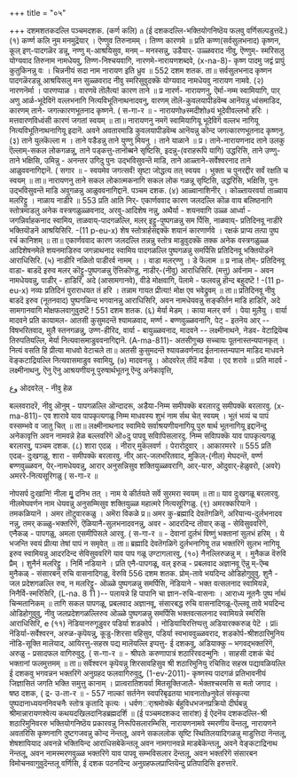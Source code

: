 +++
title = "०५"

+++
दशमशतकदल्लि पञ्चमदशक. (कर्ण कलि) 
ล 
(ई दशकदल्लि-भक्तियोगनिष्ठॆय फलवु वर्णिसल्पडुत्तदॆ.) 
(१) कर्ण्ण कलि नुम मनमुद्रॆयार् । 
ऎण्णुव तिरुनामम् । तिण्ण कारणमे ॥ 
प्रति कण्ण(सर्वसुलभनाद) कृष्णन, कूल् इण्-पादगळॆर डन्नू, नण्णु म्-आश्रयिसुव, मनम् – मनस्सन्नु, उडैयार्- उळ्ळवराद नीवु, ऎण्णुम्- स्मरिसलु योग्यवाद तिरुनाम नामधेयवु, तिण्ण-निश्चयवागि, नारणमे-नारायणशब्दवे, 
(x-na-8)- 
कृष्ण पादमु जद्वं प्रापुं कुतुकिनन्नु वः । चिन्ननीयं सदा नाम नारायण इति ध्रुव ॥ 
552 
दशम शतक. 
ता॥ सर्वसुलभनाद कृष्णन पादगळॆरडन्नू आश्रयिसलु मन सुळ्ळवराद नीवु स्मरिसुवुदक्कॆ योग्यवाद नामधेयवु नारायण नामवे. 
(२) नारणनॆर्मा । पारणप्पाळ । वारणवॆ तॊलैत्य! कारण 
ताने ॥ 
प्र नारर्ण- नारायणनु, ऎर्मा-नम्म स्वामियागि, पार् अणु आर्ळ-भूदेविगॆ वल्लभनागि नित्यविभूतिनाथनादवनु, वारणम् तॊलॆ-कुवलयापीडवॆम्ब आनॆयन्नु ध्वंसमाडिद, कारणम् ताने- जगत्कारणभूतनाद कृष्णने. 
( स-गा-र ॥ - 
नारायणो७स्मदीशो७यं भूदेवीवल्लभो हरिः । मत्तवारणविध्वंसी कारणं जगतां स्वयम् ॥ 
ता॥ नारायणनु नमगॆ स्वामियागियू भूदेविगॆ वल्लभ नागियू नित्यविभूतिनाथनागियू इदानॆ. अवने अवतारमाडि कुवलयापीडवॆम्ब आनॆयन्नु कॊन्द जगत्कारणभूतनाद कृष्णनु. 
(३) ताने युलकॆल्ला म । ताने पडैडन्नु 
ताने युण्णु मियनु । ताने याळाने ॥ 
प्र। ताने-नारायणनाद ताने उलकु ऎल्लाम्-सकल लोकगळन्नू, ताने पड्कत्तु-तानॊब्बने सृष्टिसि, इदन्नु-(वराहरूपि यागि) उद्धरिसि, ताने उण्णु-ताने भक्षिसि, उमिन्नु - अनन्तर उगिदु पुनः उद्भविसुवन्तॆ माडि, ताने आळ्ताने-सर्वेश्वरनाद ताने आळुववनागिद्दानॆ. 
( सगार ॥ - 
स्वयमेव जगत्सर्वं! सृष्टा जोद्धत्य तत् स्वयव । भुक्ता च पुनरद्दीर सर्वं रक्षति च स्वयम् ॥ 
ता॥ नारायणनु ताने सकल लोकात्मकनागि सकल लोक गळन्नू सृष्टिसि, उद्धरिसि, भक्षिसि, पुनः उद्भविसुवन्तॆ माडि अवुगळन्नु 
आळुववनागिद्दानॆ. 
पञ्चम दशक. 
(४) आळ्वानाशिनीर् । कोळ्तायरवर्या 
ताळ्वाय मलरिट्टु । नाळाय नाडीरे ॥ 
553 
प्रति आति निर्- एकार्णववाद कारण जलदल्लि कॊळ वाय बलिष्ठनागि स्तोत्रमाडलु अनेक वस्त्रगळुळ्ळवनाद, अरवु-आदिशेष नन्नु, अथैर्या - शयनवागि उळ्ळ आर्ध्वा - जगन्निर्वाहकनाद स्वामिय, ताळवाय्-पादगळल्लि, मलर् इट्टु-पुष्पगळन्नु सम र्पिसि, नाळवाय्- प्रतिदिनवू नाडीरे भक्तियॊडनॆ आश्रयिसिरि. 
-(11 p-eu-x) 
शेष स्तोत्रार्हसद्दक्कॆ शयानं कारणार्णवे । रक्षकं प्राप्य तत्पा पुष्प रर्च कानिशम् ॥ 
ता॥ एकार्णववाद कारण जलदल्लि तन्नन्नु स्तोत्र माडुवुदक्कॆ तक्क अनेक वस्त्रगळुळ्ळ आदिशेषनमेलॆ शयनमाडिरुव जगन्नाथनाद स्वामिय पादगळल्लि पुष्पगळन्नु समर्पिसि प्रतिदिनवू भक्तियॊडनॆ आराधिसिरि. 
(५) नाडीरि नळितो 
पाडीरर्व नामम् । 
। वाडा मलर्‌ण्णु । 
डे फॆलाम ॥ 
प्र नाळ् 
तोम्- प्रतिदिनवू वाडा- बाडदॆ इरुव मलर् कॊट्टु-पुष्पगळन्नु ऎत्तिकॊण्डु, नाडीर्-(नीवु) आराधिसिरि. (मत्तु) अर्वनाम - अवन नामधेयवन्नु, पाडीर् - हाडिरि, अदे (आसामगानवे), वीडे मोक्षवागि, पॆलामे - फलवन्नु हॊन्द बहुदष्टॆ ! 
-(11 p-eu-x) 
नव्यः प्रतिदिनं पुराराधयत तं हरि । 
तन्नाम गायत प्रीत्या! मोक्ष एव भवेद्रुवम् ॥ 
ता॥ प्रतिदिनवू नीवु बाडदॆ इरुव (नूतनवाद) पुष्पगळिन्द भगवानन्नु आराधिसिरि, अवन नामधेयवन्नु सङ्कीर्तन माडि हाडिरि, अदे सामगानवागि मोक्षफलवागुवुदष्टॆ ! 
551 
दशम शतक. 
(६) मेर्या मेडम् । काया मलर् वर्ण । पेया‌ मुलैयु । वार्या मादवने 
प्रति कायामल‌- आतसी कुसुमदन्तॆ श्यामळवाद, मर्ण्ण - बण्णवुळ्ळवनागि, पेट् - इतनॆय आर् -- विषभरितवाद, मुलै स्तनगळन्नु, उण्ण-हीरिद, वार्या - बायुळ्ळवनाद, मादवने -- लक्ष्मीनाथने, नेडव- वेटाद्रियॆम्ब तिरुपतियल्लि, मेर्या नित्यवासमाडुववनागिद्दानॆ. 
(A-ma-811)- 
अतसीगुच्छ सच्चायः पूतनास्तन्यपानकृत् । 
नित्यं वसति हि प्रीत्या माधवो वेटाचले 
ता॥ अतसी कुसुमदन्तॆ श्यावळवर्णनाद ईतनास्तन्यपान माडिद माधवने वॆङ्कटाद्रियल्लि नित्यवासमाडुव स्वामियु, 
(७) मादवनन्नु । ओदवरेल् 
तीदॆ मडैया । एद शरावे ॥ 
प्रति मादर्व - लक्ष्मीनाथनु, ऎनु ऎनु आश्रयणीयनू 
पुरुषार्थभूतनू ऎन्दु अनेकावृत्ति, 

وع 
ओदवरेल् - नीवु हेळ 

बल्लवरादरॆ, नीवु ऒनुम् - पापगळल्लि ऒन्दादरू, अडैया-निम्म 
समीपक्कॆ बरलारदु 
समीपक्कॆ बरलारवु. 
(x-ma-811)- 
एव शारावे याव पापकृत्यगळू निम्म 
माधवस्य शुभं नाम र्सथ चेत् स्वयम् । भूतं भव्यं च पापं वस्सम्भवे व जातु चित् ॥ 
ता॥ लक्ष्मीनाथनाद स्वामिये सर्वाश्रयणीयनागियू पुरु षार्थ भूतनागियू इद्दानॆन्दु अनेकावृत्ति अवन नामवन्ने हेळ बल्लवरिगॆ ऒ०दु पापवू सविापिसलारदु. निम्म सविापक्कॆ याव पापकृत्यगळू बरलारवु, 
पञ्चम दशक. 
(८) शारा एदळ् । नीरार् मुकॆलवर्ण । 
पेरारोदुवार् । आकारमररे ॥ 
555 
प्रति एदळ्- दुःखगळु, शारा - समीपक्कॆ बरलारवु. नीर् आर्-जलभरितवाद, मुकिल्-(नील) मेघदन्तॆ, वर्ण्ण बण्णवुळ्ळवन, पेर्-नामधेयवन्नु, आरार् अनुसन्निसुव शक्तियुळ्ळवरागि, आर्-यारु, ओदुवार्-हेळुवरो, (अवरे) अमररे-नित्यसूरिगळु 
( स-गा-र ॥ 

नोपसर्प दुःखानि! नीला मृु दनिभ तत् । 
नाम ये कीर्तयते सर्वॆ सुरमरा स्वयम् ॥ ता॥ याव दुःखगळू बरलारवु. नीलमेघवर्णन नाम 
धेयवन्नु अनुसम्मिसुव शक्तियुळ्ळ महात्मरे नित्यसूरिगळु. (९) अमरक्करियानॆ । तम‌कळियानॆ । 
अमर तॊटुवारकळु । अमॆरा विकळे 
प्र॥ अमर‌ कु-ब्रह्मादि देवतॆगळिगॆ, अरियान्य-दुर्लभनादव नन्नु, तमर् कळ्ळु-भक्तरिगॆ, ऎळियानै-सुलभनादवनन्नु, अवर - आदरदिन्द तॊवार् कळु - सेविसुववरिगॆ, एनैकळ् - पापगळु, अमला एसमीपिसले आरवु. 
( स-गा-र ॥ - 
देवानां दुर्लभं विष्णुं भक्तानां सुलभं हरिम् । 
ये भजन्ति स्वयं प्रीत्या तेषां पापं न समृवेत् ॥ 
ता॥ ब्रह्मादि देवतॆगळिगॆ दुर्लभनागियू तन्न भक्तरिगॆ सुलभ नागियू इरुव स्वामियन्नु आदरदिन्द सेविसुववरिगॆ याव पाप गळू उण्टागलारवु, 
(१०) नैनल्लिरुळन्नु म् । मुनैकळ वॆरुवि प्रैम् । शुनैर्न मलरिट्टु । निर्मि नडियाने । 
प्रति एनै-पापगळू, वल् इरुळ् - प्रबलवाद अज्ञानवू ऎन्नु म्-ऎम्ब मुनैकळ् - संसारबन् रुचि वासनादिगळु, वॆरुवि 
556 
दशम शतक. 
प्रोम्-तावे भयदिन्द ओडिहोगुवुवु. शुनै - जल प्रदेशगळल्लि रुव, न मलरिट्टु- ऒळ्ळे पुष्पगळन्नु समर्पिसि, नॆडियाने - भक्त वत्सलनाद स्वामियन्ने, निनैर्वि-स्मरिसिरि, 
(L-na. 8 11 )-- 
पलायन्ने हि पापानि चा ज्ञान-रुचि-वासनाः । आराध्य नूतनैः पुष्प र्नाथं चिन्मतानिकम् ॥ 
तागि सकल पापगळू, प्रबलवाद अज्ञानवू, संसारबद्ध रुचि वासनादिगळू-ऎल्लवू तावे भयदिन्द ओडिहोगुवुवु, नीवु जलप्रदेशगळल्लिरुव ऒळ्ळे पुष्पगळन्नु समर्पिसि भक्तवत्सलनाद स्वामियन्ने स्मरिसि आराधिसिरि, 
e 
(११) नॆडियानरुगूडुवर पडिर्या शडकोर्प । नोडियायिरत्तिप्पत्तु अडियारक्करुळ् पेटॆ । 
प्रli नॆडिर्या-सर्वेश्वरन, अरुळ-कृपॆयन्नु, कूडु-शिरसा वहिसुव, पडिर्या स्वभाववुळ्ळवराद, शडकोर्प-श्रीशठारिमुनिय नॊडि-सूक्ति मालॆयाद, आयिरत्तु-सहस्र पद्य मालॆयल्लि इप्पत्तु- ई दशकवु, अडिया‌क्कु – भगवद्भक्तरिगॆ, अरुळु - प्रसादफल 
वागिरुवुदु. 
( स-गा-र ॥ - 
श्रीपतेः करुणापात्रं शठारिरवदन्मुनिः । 
साहसी दशकं चेदं भक्तानां फलमुत्तमम् ॥ 
ता॥ सर्वॆश्वरन कृपॆयन्नु शिरसावहिसुव श्री शठारिमुनियु रचिसिद सहस्र पद्यावळियल्लि ई दशकवु भगवन्नन भक्तरिगॆ अनुग्रहद फलवागिरुवुदु, 
(1-ev-2011)- 
कृष्णस्य पादगळं प्रतिभावनीयं जिज्ञासितं जगति भक्ति समुत्तु कानाम् । प्रात्वरातिशयर्वा मितसूक्तिजालै- र्भक्तश्चरमसि स मतो जगाद । 
षष्ठ दशक, 
( द्र- उ-ता-र ॥ - 
557 
नाल्कां सर्तनेन स्वपरिबृढतया भावनातो७नुवेलं संस्कृत्या पुष्पदानाध्ययननिवचनैः स्तोत्र कृतादि कृत्यः । धर्वणर्ाश्रमोक्कॆ र्बहुविधभजनप्रक्रियो दीर्घबन्नु श्रीमान्नारायणश्वेत्य कथयदखिलदानिडब्रह्मदर्शि ॥ 
(ई पञ्चमदशकद सारांश) 
ई ऐदनॆय दशकदल्लि-श्री शठारिमुनिवररु भक्तियोगनिष्ठॆय प्रकारवन्नु निरूपिसलारम्भिसि, नारायणनामवे स्मरणीय वॆन्तलू, नारायणने अवतरिसि कृष्णनागि दुष्टगजवन्नु कॊन्द नॆन्तलू, अवने सकललोक सृष्टि स्थितिलयादिगळन्नु माडुत्तिदा नॆन्तलू, शेषशायियाद अवनन्ने भक्तियिन्द आराधिसबेकॆन्तलू अवन नामगानवन्ने माडबेकॆन्तलू, अवने वेङ्कटाद्रिनाथ नॆन्तलू, अवन नामस्मरणवुळ्ळ भक्तरिगॆ याव पापवू सम्भविसलार दॆन्तलू, अवन भक्तरिगॆ संसारबन विमोचनवागुवुदॆन्तलू वर्णिसि, ई दशक पठनदिन्द अनुग्रहफलप्राप्तियॆन्दु प्रतिपादिसि इरुत्तारॆ. 
